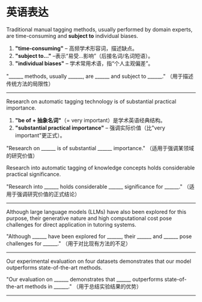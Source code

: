 # 英语表达

Traditional manual tagging methods, usually performed by domain experts, are time-consuming and **subject to** individual biases.

1. **"time-consuming"** – 高频学术形容词，描述缺点。
2. **"subject to..."** –表示“易受...影响”（后接名词/名词短语）。
3. **"individual biases"** – 学术常用术语，指“个人主观偏差”。

"______ methods, usually ______, are ______ and subject to ______."
 （用于描述传统方法的局限性）

---

Research on automatic tagging technology is of substantial practical importance.

1. **"be of + 抽象名词"**（= very important）是学术英语经典结构。
2. **"substantial practical importance"** – 强调实际价值（比"very important"更正式）。

"Research on ______ is of substantial ______ importance."
 （适用于强调某领域的研究价值）

Research into automatic tagging of knowledge concepts holds considerable practical significance.

"Research into ______ holds considerable ______ significance for ______."
（适用于强调研究价值的正式结论）

---

Although large language models (LLMs) have also been explored for this purpose, their generative nature and high computational cost pose challenges for direct application in tutoring systems.

"Although ______ have been explored for ______, their ______ and ______ pose challenges for ______."
（用于对比现有方法的不足）

---

Our experimental evaluation on four datasets demonstrates that our model outperforms state-of-the-art methods.

"Our evaluation on ______ demonstrates that ______ outperforms state-of-the-art methods in ______."
（用于总结实验结果的优势）

---

